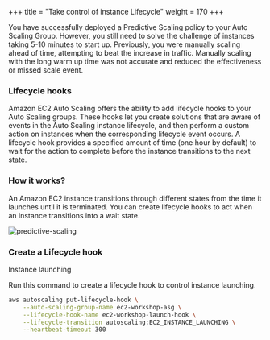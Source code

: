 +++
title = "Take control of instance Lifecycle"
weight = 170
+++

You have successfully deployed a Predictive Scaling policy to your Auto Scaling Group. However, you still need to solve the challenge of instances taking 5-10 minutes to start up. Previously, you were manually scaling ahead of time, attempting to beat the increase in traffic. Manually scaling with the long warm up time was not accurate and reduced the effectiveness or missed scale event.

### Lifecycle hooks

Amazon EC2 Auto Scaling offers the ability to add lifecycle hooks to your Auto Scaling groups. These hooks let you create solutions that are aware of events in the Auto Scaling instance lifecycle, and then perform a custom action on instances when the corresponding lifecycle event occurs. A lifecycle hook provides a specified amount of time (one hour by default) to wait for the action to complete before the instance transitions to the next state.

### How it works?

An Amazon EC2 instance transitions through different states from the time it launches until it is terminated. You can create lifecycle hooks to act when an instance transitions into a wait state.

![predictive-scaling](/images/efficient-and-resilient-ec2-auto-scaling/lifecycle-hooks.png)

### Create a Lifecycle hook

Instance launching

Run this command to create a lifecycle hook to control instance launching.

```bash
aws autoscaling put-lifecycle-hook \
    --auto-scaling-group-name ec2-workshop-asg \
    --lifecycle-hook-name ec2-workshop-launch-hook \
    --lifecycle-transition autoscaling:EC2_INSTANCE_LAUNCHING \
    --heartbeat-timeout 300
```
